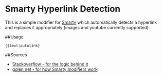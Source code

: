 Smarty Hyperlink Detection
==========================

This is a simple modifier for [Smarty](http://www.smarty.net/)  which automatically detects a hyperlink and replaces it appropriately (images and youtube currently supported).

##Usage

```
{$text|autolink}
```

##Sources
* [Stackoverflow - for the logic behind it](http://stackoverflow.com/questions/8027023/regex-php-auto-detect-youtube-image-and-regular-links)
* [golen.net - for how Smarty modifiers work](http://www.golen.net/blog/smarty-plugin-autolink-urls/)